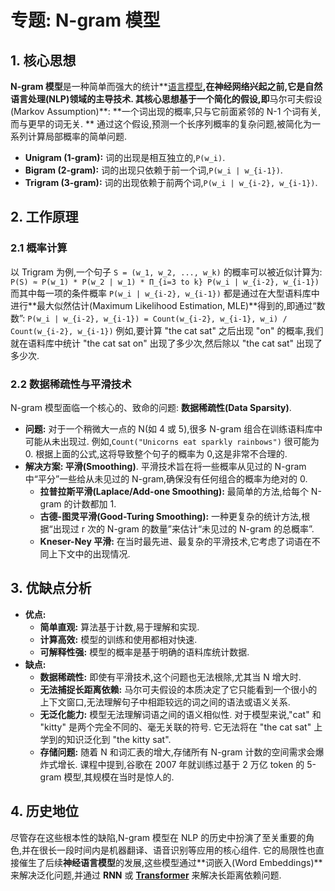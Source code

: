 # 专题: N-gram 模型
## 1. 核心思想
**N-gram 模型**是一种简单而强大的统计**[语言模型](./Lecture1-Language-Models.md)**,在神经网络兴起之前,它是自然语言处理(NLP)领域的主导技术. 
其核心思想基于一个简化的假设,即**马尔可夫假设(Markov Assumption)**: **一个词出现的概率,只与它前面紧邻的 N-1 个词有关,而与更早的词无关. **
通过这个假设,预测一个长序列概率的复杂问题,被简化为一系列计算局部概率的简单问题. 
*   **Unigram (1-gram):** 词的出现是相互独立的,`P(w_i)`. 
*   **Bigram (2-gram):** 词的出现只依赖于前一个词,`P(w_i | w_{i-1})`. 
*   **Trigram (3-gram):** 词的出现依赖于前两个词,`P(w_i | w_{i-2}, w_{i-1})`. 
## 2. 工作原理
### 2.1 概率计算
以 Trigram 为例,一个句子 `S = (w_1, w_2, ..., w_k)` 的概率可以被近似计算为: 
`P(S) ≈ P(w_1) * P(w_2 | w_1) * Π_{i=3 to k} P(w_i | w_{i-2}, w_{i-1})`
而其中每一项的条件概率 `P(w_i | w_{i-2}, w_{i-1})` 都是通过在大型语料库中进行**最大似然估计(Maximum Likelihood Estimation, MLE)**得到的,即通过“数数”: 
`P(w_i | w_{i-2}, w_{i-1}) = Count(w_{i-2}, w_{i-1}, w_i) / Count(w_{i-2}, w_{i-1})`
例如,要计算 "the cat sat" 之后出现 "on" 的概率,我们就在语料库中统计 "the cat sat on" 出现了多少次,然后除以 "the cat sat" 出现了多少次. 
### 2.2 数据稀疏性与平滑技术
N-gram 模型面临一个核心的、致命的问题: **数据稀疏性(Data Sparsity)**. 
*   **问题:** 对于一个稍微大一点的 N(如 4 或 5),很多 N-gram 组合在训练语料库中可能从未出现过. 例如,`Count("Unicorns eat sparkly rainbows")` 很可能为 0. 根据上面的公式,这将导致整个句子的概率为 0,这是非常不合理的. 
*   **解决方案: 平滑(Smoothing)**. 平滑技术旨在将一些概率从见过的 N-gram 中“平分”一些给从未见过的 N-gram,确保没有任何组合的概率为绝对的 0. 
    *   **拉普拉斯平滑(Laplace/Add-one Smoothing):** 最简单的方法,给每个 N-gram 的计数都加 1. 
    *   **古德-图灵平滑(Good-Turing Smoothing):** 一种更复杂的统计方法,根据“出现过 r 次的 N-gram 的数量”来估计“未见过的 N-gram 的总概率”. 
    *   **Kneser-Ney 平滑:** 在当时最先进、最复杂的平滑技术,它考虑了词语在不同上下文中的出现情况. 
## 3. 优缺点分析
*   **优点:**
    *   **简单直观:** 算法基于计数,易于理解和实现. 
    *   **计算高效:** 模型的训练和使用都相对快速. 
    *   **可解释性强:** 模型的概率是基于明确的语料库统计数据. 
*   **缺点:**
    *   **数据稀疏性:** 即使有平滑技术,这个问题也无法根除,尤其当 N 增大时. 
    *   **无法捕捉长距离依赖:** 马尔可夫假设的本质决定了它只能看到一个很小的上下文窗口,无法理解句子中相距较远的词之间的语法或语义关系. 
    *   **无泛化能力:** 模型无法理解词语之间的语义相似性. 对于模型来说,"cat" 和 "kitty" 是两个完全不同的、毫无关联的符号. 它无法将在 "the cat sat" 上学到的知识泛化到 "the kitty sat". 
    *   **存储问题:** 随着 N 和词汇表的增大,存储所有 N-gram 计数的空间需求会爆炸式增长. 课程中提到,谷歌在 2007 年就训练过基于 2 万亿 token 的 5-gram 模型,其规模在当时是惊人的. 
## 4. 历史地位
尽管存在这些根本性的缺陷,N-gram 模型在 NLP 的历史中扮演了至关重要的角色,并在很长一段时间内是机器翻译、语音识别等应用的核心组件. 它的局限性也直接催生了后续**神经语言模型**的发展,这些模型通过**词嵌入(Word Embeddings)**来解决泛化问题,并通过 **RNN** 或 **[Transformer](./Lecture1-Transformer.md)** 来解决长距离依赖问题. 